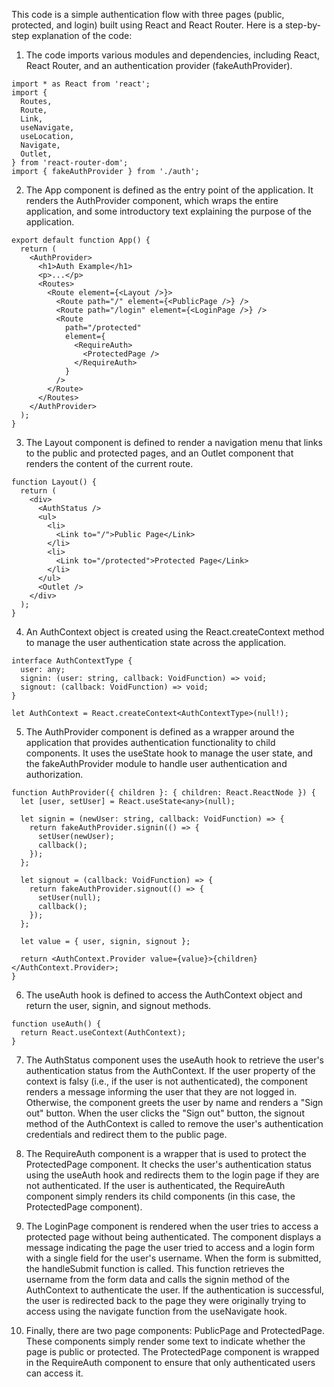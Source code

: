 This code is a simple authentication flow with three pages (public, protected, and login) built using React and React Router. Here is a step-by-step explanation of the code:

1. The code imports various modules and dependencies, including React, React Router, and an authentication provider (fakeAuthProvider).

```tsx
import * as React from 'react';
import {
  Routes,
  Route,
  Link,
  useNavigate,
  useLocation,
  Navigate,
  Outlet,
} from 'react-router-dom';
import { fakeAuthProvider } from './auth';
```

2. The App component is defined as the entry point of the application. It renders the AuthProvider component, which wraps the entire application, and some introductory text explaining the purpose of the application.

```tsx
export default function App() {
  return (
    <AuthProvider>
      <h1>Auth Example</h1>
      <p>...</p>
      <Routes>
        <Route element={<Layout />}>
          <Route path="/" element={<PublicPage />} />
          <Route path="/login" element={<LoginPage />} />
          <Route
            path="/protected"
            element={
              <RequireAuth>
                <ProtectedPage />
              </RequireAuth>
            }
          />
        </Route>
      </Routes>
    </AuthProvider>
  );
}
```

3. The Layout component is defined to render a navigation menu that links to the public and protected pages, and an Outlet component that renders the content of the current route.

```tsx
function Layout() {
  return (
    <div>
      <AuthStatus />
      <ul>
        <li>
          <Link to="/">Public Page</Link>
        </li>
        <li>
          <Link to="/protected">Protected Page</Link>
        </li>
      </ul>
      <Outlet />
    </div>
  );
}
```

4. An AuthContext object is created using the React.createContext method to manage the user authentication state across the application.

```tsx
interface AuthContextType {
  user: any;
  signin: (user: string, callback: VoidFunction) => void;
  signout: (callback: VoidFunction) => void;
}

let AuthContext = React.createContext<AuthContextType>(null!);
```

5. The AuthProvider component is defined as a wrapper around the application that provides authentication functionality to child components. It uses the useState hook to manage the user state, and the fakeAuthProvider module to handle user authentication and authorization.

```tsx
function AuthProvider({ children }: { children: React.ReactNode }) {
  let [user, setUser] = React.useState<any>(null);

  let signin = (newUser: string, callback: VoidFunction) => {
    return fakeAuthProvider.signin(() => {
      setUser(newUser);
      callback();
    });
  };

  let signout = (callback: VoidFunction) => {
    return fakeAuthProvider.signout(() => {
      setUser(null);
      callback();
    });
  };

  let value = { user, signin, signout };

  return <AuthContext.Provider value={value}>{children}</AuthContext.Provider>;
}
```

6. The useAuth hook is defined to access the AuthContext object and return the user, signin, and signout methods.

```tsx
function useAuth() {
  return React.useContext(AuthContext);
}
```

7. The AuthStatus component uses the useAuth hook to retrieve the user's authentication status from the AuthContext. If the user property of the context is falsy (i.e., if the user is not authenticated), the component renders a message informing the user that they are not logged in. Otherwise, the component greets the user by name and renders a "Sign out" button. When the user clicks the "Sign out" button, the signout method of the AuthContext is called to remove the user's authentication credentials and redirect them to the public page.

8. The RequireAuth component is a wrapper that is used to protect the ProtectedPage component. It checks the user's authentication status using the useAuth hook and redirects them to the login page if they are not authenticated. If the user is authenticated, the RequireAuth component simply renders its child components (in this case, the ProtectedPage component).

9. The LoginPage component is rendered when the user tries to access a protected page without being authenticated. The component displays a message indicating the page the user tried to access and a login form with a single field for the user's username. When the form is submitted, the handleSubmit function is called. This function retrieves the username from the form data and calls the signin method of the AuthContext to authenticate the user. If the authentication is successful, the user is redirected back to the page they were originally trying to access using the navigate function from the useNavigate hook.

10. Finally, there are two page components: PublicPage and ProtectedPage. These components simply render some text to indicate whether the page is public or protected. The ProtectedPage component is wrapped in the RequireAuth component to ensure that only authenticated users can access it.
